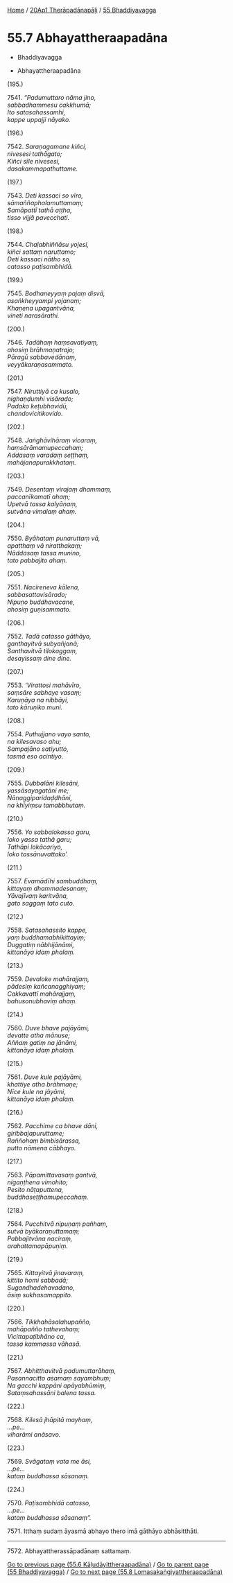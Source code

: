 
[Home](/) / [20Ap1 Therāpadānapāḷi](../../20Ap1.md) / [55 Bhaddiyavagga](../55.md)

# 55.7 Abhayattheraapadāna

* Bhaddiyavagga

* Abhayattheraapadāna

(195.)

7541\. _“Padumuttaro nāma jino,_  
_sabbadhammesu cakkhumā;_  
_Ito satasahassamhi,_  
_kappe uppajji nāyako._  


(196.)

7542\. _Saraṇagamane kiñci,_  
_nivesesi tathāgato;_  
_Kiñci sīle nivesesi,_  
_dasakammapathuttame._  


(197.)

7543\. _Deti kassaci so vīro,_  
_sāmaññaphalamuttamaṃ;_  
_Samāpattī tathā aṭṭha,_  
_tisso vijjā pavecchati._  


(198.)

7544\. _Chaḷabhiññāsu yojesi,_  
_kiñci sattaṃ naruttamo;_  
_Deti kassaci nātho so,_  
_catasso paṭisambhidā._  


(199.)

7545\. _Bodhaneyyaṃ pajaṃ disvā,_  
_asaṅkheyyampi yojanaṃ;_  
_Khaṇena upagantvāna,_  
_vineti narasārathi._  


(200.)

7546\. _Tadāhaṃ haṃsavatiyaṃ,_  
_ahosiṃ brāhmaṇatrajo;_  
_Pāragū sabbavedānaṃ,_  
_veyyākaraṇasammato._  


(201.)

7547\. _Niruttiyā ca kusalo,_  
_nighaṇḍumhi visārado;_  
_Padako keṭubhavidū,_  
_chandovicitikovido._  


(202.)

7548\. _Jaṅghāvihāraṃ vicaraṃ,_  
_haṃsārāmamupeccahaṃ;_  
_Addasaṃ varadaṃ seṭṭhaṃ,_  
_mahājanapurakkhataṃ._  


(203.)

7549\. _Desentaṃ virajaṃ dhammaṃ,_  
_paccanīkamatī ahaṃ;_  
_Upetvā tassa kalyāṇaṃ,_  
_sutvāna vimalaṃ ahaṃ._  


(204.)

7550\. _Byāhataṃ punaruttaṃ vā,_  
_apatthaṃ vā niratthakaṃ;_  
_Nāddasaṃ tassa munino,_  
_tato pabbajito ahaṃ._  


(205.)

7551\. _Nacireneva kālena,_  
_sabbasattavisārado;_  
_Nipuṇo buddhavacane,_  
_ahosiṃ guṇisammato._  


(206.)

7552\. _Tadā catasso gāthāyo,_  
_ganthayitvā subyañjanā;_  
_Santhavitvā tilokaggaṃ,_  
_desayissaṃ dine dine._  


(207.)

7553\. _‘Virattosi mahāvīro,_  
_saṃsāre sabhaye vasaṃ;_  
_Karuṇāya na nibbāyi,_  
_tato kāruṇiko muni._  


(208.)

7554\. _Puthujjano vayo santo,_  
_na kilesavaso ahu;_  
_Sampajāno satiyutto,_  
_tasmā eso acintiyo._  


(209.)

7555\. _Dubbalāni kilesāni,_  
_yassāsayagatāni me;_  
_Ñāṇaggiparidaḍḍhāni,_  
_na khīyiṃsu tamabbhutaṃ._  


(210.)

7556\. _Yo sabbalokassa garu,_  
_loko yassa tathā garu;_  
_Tathāpi lokācariyo,_  
_loko tassānuvattako’._  


(211.)

7557\. _Evamādīhi sambuddhaṃ,_  
_kittayaṃ dhammadesanaṃ;_  
_Yāvajīvaṃ karitvāna,_  
_gato saggaṃ tato cuto._  


(212.)

7558\. _Satasahassito kappe,_  
_yaṃ buddhamabhikittayiṃ;_  
_Duggatiṃ nābhijānāmi,_  
_kittanāya idaṃ phalaṃ._  


(213.)

7559\. _Devaloke mahārajjaṃ,_  
_pādesiṃ kañcanagghiyaṃ;_  
_Cakkavattī mahārajjaṃ,_  
_bahusonubhaviṃ ahaṃ._  


(214.)

7560\. _Duve bhave pajāyāmi,_  
_devatte atha mānuse;_  
_Aññaṃ gatiṃ na jānāmi,_  
_kittanāya idaṃ phalaṃ._  


(215.)

7561\. _Duve kule pajāyāmi,_  
_khattiye atha brāhmaṇe;_  
_Nīce kule na jāyāmi,_  
_kittanāya idaṃ phalaṃ._  


(216.)

7562\. _Pacchime ca bhave dāni,_  
_giribbajapuruttame;_  
_Raññohaṃ bimbisārassa,_  
_putto nāmena cābhayo._  


(217.)

7563\. _Pāpamittavasaṃ gantvā,_  
_nigaṇṭhena vimohito;_  
_Pesito nāṭaputtena,_  
_buddhaseṭṭhamupeccahaṃ._  


(218.)

7564\. _Pucchitvā nipuṇaṃ pañhaṃ,_  
_sutvā byākaraṇuttamaṃ;_  
_Pabbajitvāna naciraṃ,_  
_arahattamapāpuṇiṃ._  


(219.)

7565\. _Kittayitvā jinavaraṃ,_  
_kittito homi sabbadā;_  
_Sugandhadehavadano,_  
_āsiṃ sukhasamappito._  


(220.)

7566\. _Tikkhahāsalahupañño,_  
_mahāpañño tathevahaṃ;_  
_Vicittapaṭibhāno ca,_  
_tassa kammassa vāhasā._  


(221.)

7567\. _Abhitthavitvā padumuttarāhaṃ,_  
_Pasannacitto asamaṃ sayambhuṃ;_  
_Na gacchi kappāni apāyabhūmiṃ,_  
_Sataṃsahassāni balena tassa._  


(222.)

7568\. _Kilesā jhāpitā mayhaṃ,_  
_…pe…_  
_viharāmi anāsavo._  


(223.)

7569\. _Svāgataṃ vata me āsi,_  
_…pe…_  
_kataṃ buddhassa sāsanaṃ._  


(224.)

7570\. _Paṭisambhidā catasso,_  
_…pe…_  
_kataṃ buddhassa sāsanaṃ”._  


7571\. Itthaṃ sudaṃ āyasmā abhayo thero imā gāthāyo abhāsitthāti.

---

7572\. Abhayattherassāpadānaṃ sattamaṃ.



[Go to previous page (55.6 Kāḷudāyittheraapadāna)](55.6.md) / [Go to parent page (55 Bhaddiyavagga)](../55.md) / [Go to next page (55.8 Lomasakaṅgiyattheraapadāna)](55.8.md)


